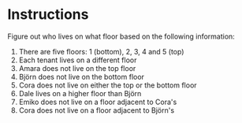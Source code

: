 # Instructions

Figure out who lives on what floor based on the following information:

1. There are five floors: 1 (bottom), 2, 3, 4 and 5 (top)
2. Each tenant lives on a different floor
3. Amara does not live on the top floor
4. Björn does not live on the bottom floor
5. Cora does not live on either the top or the bottom floor
6. Dale lives on a higher floor than Björn
7. Emiko does not live on a floor adjacent to Cora's
8. Cora does not live on a floor adjacent to Björn's
